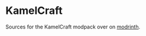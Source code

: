 # KamelCraft

Sources for the KamelCraft modpack over on [modrinth](https://modrinth.com/modpack/kamelcraft).
